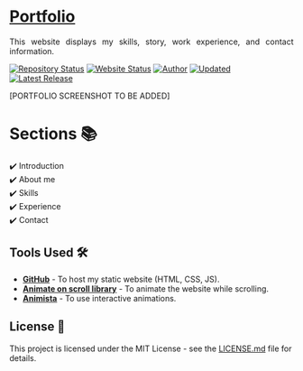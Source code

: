 # <a href="https://patriciacostadacruz.com/" target="_blank">Portfolio</a>
<p align="justify">This website displays my skills, story, work experience, and contact information.</p>

[![Repository Status](https://img.shields.io/badge/Repository%20Status-Maintained-dark%20green.svg)](https://github.com/patriciacostadacruz/patriciacostadacruz.github.io)
[![Website Status](https://img.shields.io/badge/Website%20Status-Online-green)](https://vinodjangid07.github.io/)
[![Author](https://img.shields.io/badge/Author-Vinod%20Jangid-purple.svg)](https://www.instagram.com/its_.me._vinod?igshid=YmMyMTA2MsY%3D)
[![Updated](https://img.shields.io/badge/Updated-Patrícia%20Costa%20da%20Cruz-blue.svg)](https://www.instagram.com/its_.me._vinod?igshid=YmMyMTA2MsY%3D)
[![Latest Release](https://img.shields.io/badge/Latest%20Release-27%20Aug%202024-yellow.svg)](https://github.com/patriciacostadacruz/patriciacostadacruz.github.io)

[PORTFOLIO SCREENSHOT TO BE ADDED]

# Sections 📚

✔️ Introduction\
✔️ About me\
✔️ Skills\
✔️ Experience\
✔️ Contact

## Tools Used 🛠️
* [<b>GitHub</b>](https://github.com/) - To host my static website (HTML, CSS, JS).
* [<b>Animate on scroll library</b>](https://github.com/michalsnik/aos) - To animate the website while scrolling.
* [<b>Animista</b>](https://animista.net/) - To use interactive animations.

## License 📄
This project is licensed under the MIT License - see the [LICENSE.md](./LICENSE) file for details.